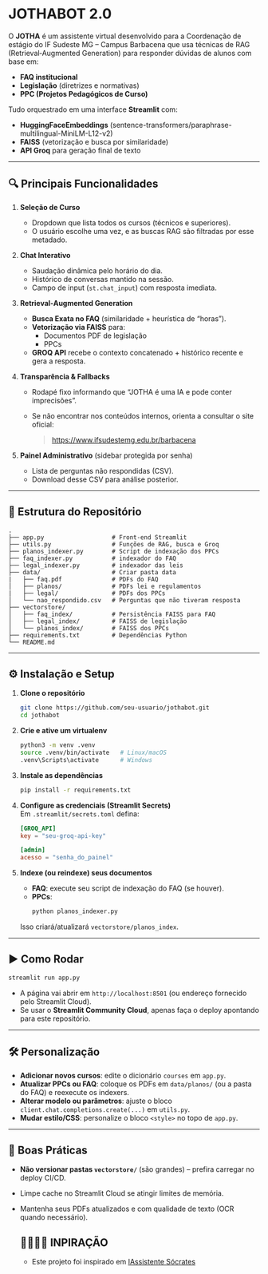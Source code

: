 # JOTHABOT 2.0

O **JOTHA** é um assistente virtual desenvolvido para a Coordenação de estágio do IF Sudeste MG – Campus Barbacena que usa técnicas de RAG (Retrieval‐Augmented Generation) para responder dúvidas de alunos com base em:

- **FAQ institucional**  
- **Legislação** (diretrizes e normativas)  
- **PPC (Projetos Pedagógicos de Curso)**  

Tudo orquestrado em uma interface **Streamlit** com:

- **HuggingFaceEmbeddings** (sentence-transformers/paraphrase-multilingual-MiniLM-L12-v2)  
- **FAISS** (vetorização e busca por similaridade)  
- **API Groq** para geração final de texto  

---

## 🔍 Principais Funcionalidades

1. **Seleção de Curso**  
   - Dropdown que lista todos os cursos (técnicos e superiores).  
   - O usuário escolhe uma vez, e as buscas RAG são filtradas por esse metadado.

2. **Chat Interativo**  
   - Saudação dinâmica pelo horário do dia.  
   - Histórico de conversas mantido na sessão.  
   - Campo de input (`st.chat_input`) com resposta imediata.

3. **Retrieval-Augmented Generation**  
   - **Busca Exata no FAQ** (similaridade + heurística de “horas”).  
   - **Vetorização via FAISS** para:  
     - Documentos PDF de legislação  
     - PPCs  
   - **GROQ API** recebe o contexto concatenado + histórico recente e gera a resposta.

4. **Transparência & Fallbacks**  
   - Rodapé fixo informando que “JOTHA é uma IA e pode conter imprecisões”.  
   - Se não encontrar nos conteúdos internos, orienta a consultar o site oficial:

     > https://www.ifsudestemg.edu.br/barbacena

5. **Painel Administrativo** (sidebar protegida por senha)  
   - Lista de perguntas não respondidas (CSV).  
   - Download desse CSV para análise posterior.

---

## 📂 Estrutura do Repositório

```text
.
├── app.py                   # Front-end Streamlit
├── utils.py                 # Funções de RAG, busca e Groq
├── planos_indexer.py        # Script de indexação dos PPCs
├── faq_indexer.py           # indexador do FAQ
├── legal_indexer.py         # indexador das leis
├── data/                    # Criar pasta data 
|   ├── faq.pdf              # PDFs do FAQ 
│   ├── planos/              # PDFs lei e regulamentos  
|   ├── legal/               # PDFs dos PPCs
│   └── nao_respondido.csv   # Perguntas que não tiveram resposta
├── vectorstore/
│   ├── faq_index/           # Persistência FAISS para FAQ
│   ├── legal_index/         # FAISS de legislação
│   └── planos_index/        # FAISS dos PPCs
├── requirements.txt         # Dependências Python
└── README.md
```

---

## ⚙️ Instalação e Setup

1. **Clone o repositório**  
   ```bash
   git clone https://github.com/seu-usuario/jothabot.git
   cd jothabot
   ```

2. **Crie e ative um virtualenv**  
   ```bash
   python3 -m venv .venv
   source .venv/bin/activate   # Linux/macOS
   .venv\Scripts\activate      # Windows
   ```

3. **Instale as dependências**  
   ```bash
   pip install -r requirements.txt
   ```

4. **Configure as credenciais (Streamlit Secrets)**  
   Em `.streamlit/secrets.toml` defina:
   ```toml
   [GROQ_API]
   key = "seu-groq-api-key"

   [admin]
   acesso = "senha_do_painel"
   ```

5. **Indexe (ou reindexe) seus documentos**  
   - **FAQ**: execute seu script de indexação do FAQ (se houver).  
   - **PPCs**:
     ```bash
     python planos_indexer.py
     ```
   Isso criará/atualizará `vectorstore/planos_index`.

---

## ▶️ Como Rodar

```bash
streamlit run app.py
```

- A página vai abrir em `http://localhost:8501` (ou endereço fornecido pelo Streamlit Cloud).  
- Se usar o **Streamlit Community Cloud**, apenas faça o deploy apontando para este repositório.  

---

## 🛠️ Personalização

- **Adicionar novos cursos**: edite o dicionário `courses` em `app.py`.  
- **Atualizar PPCs ou FAQ**: coloque os PDFs em `data/planos/` (ou a pasta do FAQ) e reexecute os indexers.  
- **Alterar modelo ou parâmetros**: ajuste o bloco `client.chat.completions.create(...)` em `utils.py`.  
- **Mudar estilo/CSS**: personalize o bloco `<style>` no topo de `app.py`.

---

## 🚧 Boas Práticas

- **Não versionar pastas `vectorstore/`** (são grandes) – prefira carregar no deploy CI/CD.  
- Limpe cache no Streamlit Cloud se atingir limites de memória.  
- Mantenha seus PDFs atualizados e com qualidade de texto (OCR quando necessário).

  ## 🫱🏻‍🫲🏼 INPIRAÇÃO
  - Este projeto foi inspirado em [IAssistente Sócrates](https://github.com/viniciusrpb/ia_socrates)


